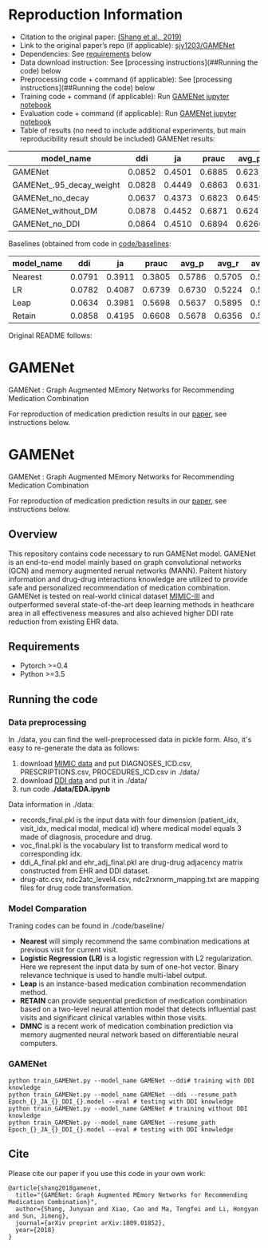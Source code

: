 # Reproduction Information
- Citation to the original paper: [(Shang et al., 2019)](https://arxiv.org/abs/1809.01852)
- Link to the original paper’s repo (if applicable): [sjy1203/GAMENet](https://github.com/sjy1203/GAMENet)
- Dependencies: See [requirements](##Requirements) below
- Data download instruction: See [processing instructions](##Running the code) below 
- Preprocessing code + command (if applicable): See [processing instructions](##Running the code) below
- Training code + command (if applicable): Run [GAMENet jupyter notebook](GAMENet.ipynb)
- Evaluation code + command (if applicable): Run [GAMENet jupyter notebook](GAMENet.ipynb)
- Table of results (no need to include additional experiments, but main reproducibility result should be included)
GAMENet results:

| model_name               | ddi    | ja     | prauc  | avg_p  | avg_r  | avg_f1 |
|--------------------------|--------|--------|--------|--------|--------|--------|
| GAMENet                  | 0.0852 | 0.4501 | 0.6885 | 0.6231 | 0.6277 | 0.6072 |
| GAMENet_.95_decay_weight | 0.0828 | 0.4449 | 0.6863 | 0.6318 | 0.6103 | 0.6026 |
| GAMENet_no_decay         | 0.0637 | 0.4373 | 0.6823 | 0.6459 | 0.5852 | 0.5955 |
| GAMENet_without_DM       | 0.0878 | 0.4452 | 0.6871 | 0.6247 | 0.6191 | 0.6030 |
| GAMENet_no_DDI           | 0.0864 | 0.4510 | 0.6894 | 0.6260 | 0.6274 | 0.6081 |

Baselines (obtained from code in [code/baselines](code/baselines):

| model_name | ddi    | ja     | prauc  | avg_p  | avg_r  | avg_f1 |
|------------|--------|--------|--------|--------|--------|--------|
| Nearest    | 0.0791 | 0.3911 | 0.3805 | 0.5786 | 0.5705 | 0.5465 |
| LR         | 0.0782 | 0.4087 | 0.6739 | 0.6730 | 0.5224 | 0.5669 |
| Leap       | 0.0634 | 0.3981 | 0.5698 | 0.5637 | 0.5895 | 0.5559 |
| Retain     | 0.0858 | 0.4195 | 0.6608 | 0.5678 | 0.6356 | 0.5805 |


Original README follows:

# GAMENet
GAMENet : Graph Augmented MEmory Networks for Recommending Medication Combination

For reproduction of medication prediction results in our [paper](https://arxiv.org/abs/1809.01852), see instructions below.
# GAMENet
GAMENet : Graph Augmented MEmory Networks for Recommending Medication Combination

For reproduction of medication prediction results in our [paper](https://arxiv.org/abs/1809.01852), see instructions below.

## Overview
This repository contains code necessary to run GAMENet model. GAMENet is an end-to-end model mainly based on graph convolutional networks (GCN) and memory augmented nerual networks (MANN). Paitent history information and drug-drug interactions knowledge are utilized to provide safe and personalized recommendation of medication combination. GAMENet is tested on real-world clinical dataset [MIMIC-III](https://mimic.physionet.org/) and outperformed several state-of-the-art deep learning methods in heathcare area in all effectiveness measures and also achieved higher DDI rate reduction from existing EHR data.


## Requirements
- Pytorch >=0.4
- Python >=3.5


## Running the code
### Data preprocessing
In ./data, you can find the well-preprocessed data in pickle form. Also, it's easy to re-generate the data as follows:
1.  download [MIMIC data](https://mimic.physionet.org/gettingstarted/dbsetup/) and put DIAGNOSES_ICD.csv, PRESCRIPTIONS.csv, PROCEDURES_ICD.csv in ./data/
2.  download [DDI data](https://www.dropbox.com/s/8os4pd2zmp2jemd/drug-DDI.csv?dl=0) and put it in ./data/
3.  run code **./data/EDA.ipynb**

Data information in ./data:
  - records_final.pkl is the input data with four dimension (patient_idx, visit_idx, medical modal, medical id) where medical model equals 3 made of diagnosis, procedure and drug.
  - voc_final.pkl is the vocabulary list to transform medical word to corresponding idx.
  - ddi_A_final.pkl and ehr_adj_final.pkl are drug-drug adjacency matrix constructed from EHR and DDI dataset.
  - drug-atc.csv, ndc2atc_level4.csv, ndc2rxnorm_mapping.txt are mapping files for drug code transformation.
  
  
### Model Comparation
 Traning codes can be found in ./code/baseline/
 
 - **Nearest** will simply recommend the same combination medications at previous visit for current visit.
 - **Logistic Regression (LR)** is a logistic regression with L2 regularization. Here we represent the input data by sum of one-hot vector. Binary relevance technique is used to handle multi-label output.
 - **Leap** is an instance-based medication combination recommendation method.
 - **RETAIN** can provide sequential prediction of medication combination based on a two-level neural attention model that detects influential past visits and significant clinical variables within those visits.
 - **DMNC** is a recent work of medication combination prediction via memory augmented neural network based on differentiable neural computers. 
 
 
 ### GAMENet
 ```
 python train_GAMENet.py --model_name GAMENet --ddi# training with DDI knowledge
 python train_GAMENet.py --model_name GAMENet --ddi --resume_path Epoch_{}_JA_{}_DDI_{}.model --eval # testing with DDI knowledge
 python train_GAMENet.py --model_name GAMENet # training without DDI knowledge
 python train_GAMENet.py --model_name GAMENet --resume_path Epoch_{}_JA_{}_DDI_{}.model --eval # testing with DDI knowledge
 ```
 
## Cite 

Please cite our paper if you use this code in your own work:

```
@article{shang2018gamenet,
  title="{GAMENet: Graph Augmented MEmory Networks for Recommending Medication Combination}",
  author={Shang, Junyuan and Xiao, Cao and Ma, Tengfei and Li, Hongyan and Sun, Jimeng},
  journal={arXiv preprint arXiv:1809.01852},
  year={2018}
}
```
